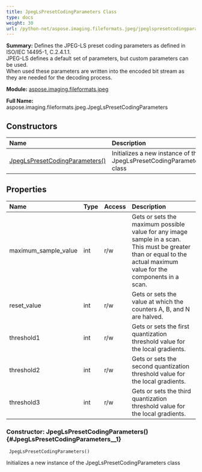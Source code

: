 ```yaml
---
title: JpegLsPresetCodingParameters Class
type: docs
weight: 30
url: /python-net/aspose.imaging.fileformats.jpeg/jpeglspresetcodingparameters/
---
```


**Summary:** Defines the JPEG-LS preset coding parameters as defined in ISO/IEC 14495-1, C.2.4.1.1.<br/>            JPEG-LS defines a default set of parameters, but custom parameters can be used.<br/>            When used these parameters are written into the encoded bit stream as they are needed for the decoding process.

**Module:** [aspose.imaging.fileformats.jpeg](/imaging/python-net/aspose.imaging.fileformats.jpeg/)

**Full Name:** aspose.imaging.fileformats.jpeg.JpegLsPresetCodingParameters

## **Constructors**
| **Name** | **Description** |
| :- | :- |
| [JpegLsPresetCodingParameters()](#JpegLsPresetCodingParameters__1) | Initializes a new instance of the JpegLsPresetCodingParameters class |
## **Properties**
| **Name** | **Type** | **Access** | **Description** |
| :- | :- | :- | :- |
| maximum_sample_value | int | r/w | Gets or sets the maximum possible value for any image sample in a scan.<br/>            This must be greater than or equal to the actual maximum value for the components in a scan. |
| reset_value | int | r/w | Gets or sets the value at which the counters A, B, and N are halved. |
| threshold1 | int | r/w | Gets or sets the first quantization threshold value for the local gradients. |
| threshold2 | int | r/w | Gets or sets the second quantization threshold value for the local gradients. |
| threshold3 | int | r/w | Gets or sets the third quantization threshold value for the local gradients. |


### Constructor: JpegLsPresetCodingParameters() {#JpegLsPresetCodingParameters__1}


```
 JpegLsPresetCodingParameters() 
```

Initializes a new instance of the JpegLsPresetCodingParameters class

